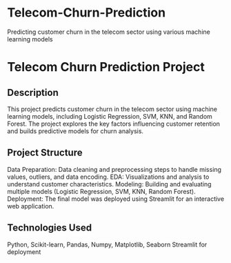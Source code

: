 # Telecom-Churn-Prediction
Predicting customer churn in the telecom sector using various machine learning models


# Telecom Churn Prediction Project
## Description
This project predicts customer churn in the telecom sector using machine learning models, including Logistic Regression, SVM, KNN, and Random Forest. The project explores the key factors influencing customer retention and builds predictive models for churn analysis.

## Project Structure

Data Preparation: Data cleaning and preprocessing steps to handle missing values, outliers, and data encoding.
EDA: Visualizations and analysis to understand customer characteristics.
Modeling: Building and evaluating multiple models (Logistic Regression, SVM, KNN, Random Forest).
Deployment: The final model was deployed using Streamlit for an interactive web application.

## Technologies Used

Python, Scikit-learn, Pandas, Numpy, Matplotlib, Seaborn
Streamlit for deployment
